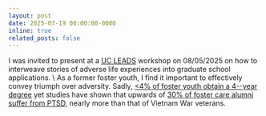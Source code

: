 ```yaml
---
layout: post
date: 2025-07-19 00:00:00-0000
inline: true
related_posts: false
---
```


I was invited to present at a <a href="https://ucleads.ucop.edu/">UC LEADS</a> workshop on 08/05/2025 on how to interweave stories of adverse life experiences into graduate school applications.
\\
As a former foster youth, I find it important to effectively convey triumph over adversity. Sadly, <a href="https://publichealth.berkeley.edu/articles/spotlight/students/from-foster-care-to-public-health-changemakers"><4% of foster youth obtain a 4--year degree</a> yet studies have shown that upwards of <a href="https://onlinelibrary.wiley.com/doi/10.1111/j.1365-2206.2009.00618.x">30% of foster care alumni suffer from PTSD</a>, nearly more than that of Vietnam War veterans.
